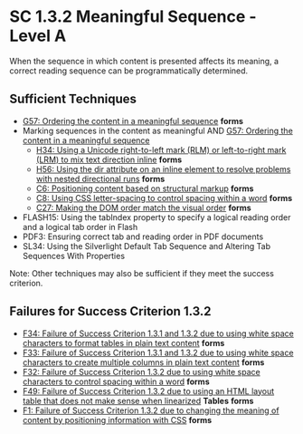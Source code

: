 # SC 1.3.2 Meaningful Sequence - Level A

When the sequence in which content is presented affects its meaning, a correct reading sequence can be programmatically determined.

## Sufficient Techniques

- [G57: Ordering the content in a meaningful sequence](g57.md) **forms**
- Marking sequences in the content as meaningful AND [G57: Ordering the content in a meaningful sequence](g57.md)
  - [H34: Using a Unicode right-to-left mark (RLM) or left-to-right mark (LRM) to mix text direction inline](h34.md) **forms**
  - [H56: Using the dir attribute on an inline element to resolve problems with nested directional runs](h56.md) **forms**
  - [C6: Positioning content based on structural markup](c6.md) **forms**
  - [C8: Using CSS letter-spacing to control spacing within a word](c8.md) **forms**
  - [C27: Making the DOM order match the visual order](c27.md) **forms**
- FLASH15: Using the tabIndex property to specify a logical reading order and a logical tab order in Flash
- PDF3: Ensuring correct tab and reading order in PDF documents
- SL34: Using the Silverlight Default Tab Sequence and Altering Tab Sequences With Properties

Note: Other techniques may also be sufficient if they meet the success criterion.

## Failures for Success Criterion 1.3.2

- [F34: Failure of Success Criterion 1.3.1 and 1.3.2 due to using white space characters to format tables in plain text content](f34.md) **forms**
- [F33: Failure of Success Criterion 1.3.1 and 1.3.2 due to using white space characters to create multiple columns in plain text content](f33.md) **forms**
- [F32: Failure of Success Criterion 1.3.2 due to using white space characters to control spacing within a word](f32.md) **forms**
- [F49: Failure of Success Criterion 1.3.2 due to using an HTML layout table that does not make sense when linearized](f49.md) **Tables** **forms**
- [F1: Failure of Success Criterion 1.3.2 due to changing the meaning of content by positioning information with CSS](f1.md) **forms**

